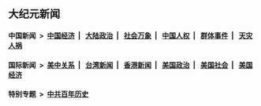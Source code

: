 ## 大纪元新闻

#### 中国新闻 &nbsp;>&nbsp; [中国经济](indexes/ncid283/README.md?09041645) &nbsp;| &nbsp; [大陆政治](indexes/ncid277/README.md?09041645) &nbsp;| &nbsp; [社会万象](indexes/ncid282/README.md?09041645) &nbsp;| &nbsp; [中国人权](indexes/ncid278/README.md?09041645) &nbsp;| &nbsp; [群体事件](indexes/ncid279/README.md?09041645) &nbsp;| &nbsp; [天灾人祸](indexes/ncid280/README.md?09041645)

#### 国际新闻 &nbsp;>&nbsp; [美中关系](indexes/nf1412576/README.md?09041645) &nbsp;| &nbsp; [台湾新闻](indexes/ncid1349361/README.md?09041645) &nbsp;| &nbsp; [香港新闻](indexes/ncid1349362/README.md?09041645) &nbsp;| &nbsp; [美国政治](indexes/ncid1078159/README.md?09041645) &nbsp;| &nbsp; [美国社会](indexes/ncid1078160/README.md?09041645) &nbsp;| &nbsp; [美国经济](indexes/ncid1078158/README.md?09041645)

#### 特别专题 &nbsp;>&nbsp; [中共百年历史](https://github.com/epoch-news/epoch-special/blob/master/README.md?09041645)  
